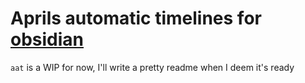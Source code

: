 # Aprils automatic timelines for [obsidian](https://obsidian.md/)

`aat` is a WIP for now, I'll write a pretty readme when I deem it's ready
